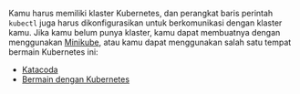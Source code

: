 Kamu harus memiliki klaster Kubernetes, dan perangkat baris perintah `kubectl` 
juga harus dikonfigurasikan untuk berkomunikasi dengan klaster kamu. Jika kamu 
belum punya klaster, kamu dapat membuatnya dengan menggunakan
[Minikube](/docs/setup/learning-environment/minikube/),
atau kamu dapat menggunakan salah satu tempat bermain Kubernetes ini:

* [Katacoda](https://www.katacoda.com/courses/kubernetes/playground)
* [Bermain dengan Kubernetes](http://labs.play-with-k8s.com/)
